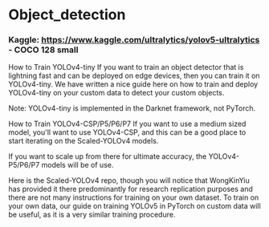 # Object_detection

### Kaggle:  https://www.kaggle.com/ultralytics/yolov5-ultralytics - COCO 128 small


How to Train YOLOv4-tiny
If you want to train an object detector that is lightning fast and can be deployed on edge devices, then you can train it on YOLOv4-tiny. We have written a nice guide here on how to train and deploy YOLOv4-tiny on your custom data to detect your custom objects.

Note: YOLOv4-tiny is implemented in the Darknet framework, not PyTorch.

How to Train YOLOv4-CSP/P5/P6/P7
If you want to use a medium sized model, you'll want to use YOLOv4-CSP, and this can be a good place to start iterating on the Scaled-YOLOv4 models.

If you want to scale up from there for ultimate accuracy, the YOLOv4-P5/P6/P7 models will be of use.

Here is the Scaled-YOLOv4 repo, though you will notice that WongKinYiu has provided it there predominantly for research replication purposes and there are not many instructions for training on your own dataset. To train on your own data, our guide on training YOLOv5 in PyTorch on custom data will be useful, as it is a very similar training procedure.
